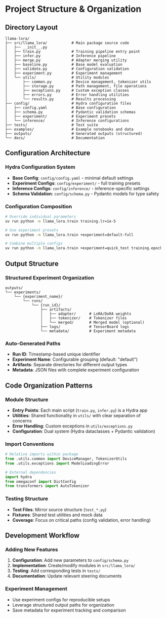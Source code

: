 # Project Structure & Organization

## Directory Layout

```
llama-lora/
├── src/llama_lora/           # Main package source code
│   ├── __init__.py
│   ├── train.py              # Training pipeline entry point
│   ├── infer.py              # Inference pipeline
│   ├── merge.py              # Adapter merging utility
│   ├── baseline.py           # Base model evaluation
│   ├── validate.py           # Configuration validation
│   ├── experiment.py         # Experiment management
│   └── utils/                # Utility modules
│       ├── common.py         # Device management, tokenizer utils
│       ├── storage.py        # Path management, file operations
│       ├── exceptions.py     # Custom exception classes
│       ├── errors.py         # Error handling utilities
│       └── results.py        # Results processing
├── config/                   # Hydra configuration files
│   ├── config.yaml           # Base configuration
│   ├── schema.py             # Pydantic validation schemas
│   ├── experiment/           # Experiment presets
│   └── inference/            # Inference configurations
├── tests/                    # Test suite
├── examples/                 # Example notebooks and data
├── outputs/                  # Generated outputs (structured)
└── docs/                     # Documentation
```

## Configuration Architecture

### Hydra Configuration System
- **Base Config**: `config/config.yaml` - minimal default settings
- **Experiment Configs**: `config/experiment/` - full training presets
- **Inference Configs**: `config/inference/` - inference-specific settings
- **Schema Validation**: `config/schema.py` - Pydantic models for type safety

### Configuration Composition
```bash
# Override individual parameters
uv run python -m llama_lora.train training.lr=1e-5

# Use experiment presets
uv run python -m llama_lora.train +experiment=default-full

# Combine multiple configs
uv run python -m llama_lora.train +experiment=quick_test training.epochs=1
```

## Output Structure

### Structured Experiment Organization
```
outputs/
└── experiments/
    └── {experiment_name}/
        └── runs/
            └── {run_id}/
                ├── artifacts/
                │   ├── adapter/      # LoRA/DoRA weights
                │   ├── tokenizer/    # Tokenizer files
                │   └── merged/       # Merged model (optional)
                ├── logs/             # TensorBoard logs
                └── metadata/         # Experiment metadata
```

### Auto-Generated Paths
- **Run ID**: Timestamp-based unique identifier
- **Experiment Name**: Configurable grouping (default: "default")
- **Artifacts**: Separate directories for different output types
- **Metadata**: JSON files with complete experiment configuration

## Code Organization Patterns

### Module Structure
- **Entry Points**: Each main script (`train.py`, `infer.py`) is a Hydra app
- **Utilities**: Shared functionality in `utils/` with clear separation of concerns
- **Error Handling**: Custom exceptions in `utils/exceptions.py`
- **Configuration**: Dual system (Hydra dataclasses + Pydantic validation)

### Import Conventions
```python
# Relative imports within package
from .utils.common import DeviceManager, TokenizerUtils
from .utils.exceptions import ModelLoadingError

# External dependencies
import hydra
from omegaconf import DictConfig
from transformers import AutoTokenizer
```

### Testing Structure
- **Test Files**: Mirror source structure (`test_*.py`)
- **Fixtures**: Shared test utilities and mock data
- **Coverage**: Focus on critical paths (config validation, error handling)

## Development Workflow

### Adding New Features
1. **Configuration**: Add new parameters to `config/schema.py`
2. **Implementation**: Create/modify modules in `src/llama_lora/`
3. **Testing**: Add corresponding tests in `tests/`
4. **Documentation**: Update relevant steering documents

### Experiment Management
- Use experiment configs for reproducible setups
- Leverage structured output paths for organization
- Save metadata for experiment tracking and comparison